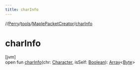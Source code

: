 ```yaml
---
title: charInfo
---
```

//[Perry](../../../index.html)/[tools](../index.html)/[MaplePacketCreator](index.html)/[charInfo](char-info.html)



# charInfo



[jvm]\
open fun [charInfo](char-info.html)(chr: [Character](../../client/-character/index.html), isSelf: [Boolean](https://kotlinlang.org/api/latest/jvm/stdlib/kotlin/-boolean/index.html)): [Array](https://kotlinlang.org/api/latest/jvm/stdlib/kotlin/-array/index.html)&lt;[Byte](https://kotlinlang.org/api/latest/jvm/stdlib/kotlin/-byte/index.html)&gt;




